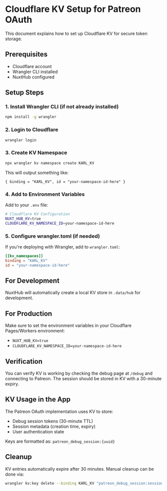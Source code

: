 # Cloudflare KV Setup for Patreon OAuth

This document explains how to set up Cloudflare KV for secure token storage.

## Prerequisites

- Cloudflare account
- Wrangler CLI installed
- NuxtHub configured

## Setup Steps

### 1. Install Wrangler CLI (if not already installed)
```bash
npm install -g wrangler
```

### 2. Login to Cloudflare
```bash
wrangler login
```

### 3. Create KV Namespace
```bash
npx wrangler kv namespace create KARL_KV
```

This will output something like:
```
{ binding = "KARL_KV", id = "your-namespace-id-here" }
```

### 4. Add to Environment Variables

Add to your `.env` file:
```bash
# Cloudflare KV Configuration
NUXT_HUB_KV=true
CLOUDFLARE_KV_NAMESPACE_ID=your-namespace-id-here
```

### 5. Configure wrangler.toml (if needed)

If you're deploying with Wrangler, add to `wrangler.toml`:
```toml
[[kv_namespaces]]
binding = "KARL_KV"
id = "your-namespace-id-here"
```

## For Development

NuxtHub will automatically create a local KV store in `.data/hub` for development.

## For Production

Make sure to set the environment variables in your Cloudflare Pages/Workers environment:
- `NUXT_HUB_KV=true`
- `CLOUDFLARE_KV_NAMESPACE_ID=your-namespace-id-here`

## Verification

You can verify KV is working by checking the debug page at `/debug` and connecting to Patreon. The session should be stored in KV with a 30-minute expiry.

## KV Usage in the App

The Patreon OAuth implementation uses KV to store:
- Debug session tokens (30-minute TTL)
- Session metadata (creation time, expiry)
- User authentication state

Keys are formatted as: `patreon_debug_session:{uuid}`

## Cleanup

KV entries automatically expire after 30 minutes. Manual cleanup can be done via:
```bash
wrangler kv:key delete --binding KARL_KV "patreon_debug_session:session-id"
```